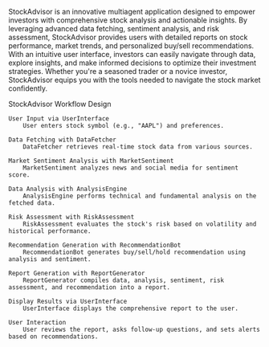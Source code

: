StockAdvisor is an innovative multiagent application designed to empower investors with comprehensive stock 
analysis and actionable insights. By leveraging advanced data fetching, sentiment analysis, and risk assessment, 
StockAdvisor provides users with detailed reports on stock performance, market trends, and personalized buy/sell recommendations. 
With an intuitive user interface, investors can easily navigate through data, explore insights, and make informed decisions 
to optimize their investment strategies. Whether you're a seasoned trader or a novice investor, StockAdvisor equips you with 
the tools needed to navigate the stock market confidently.

StockAdvisor Workflow Design

    User Input via UserInterface
        User enters stock symbol (e.g., "AAPL") and preferences.

    Data Fetching with DataFetcher
        DataFetcher retrieves real-time stock data from various sources.

    Market Sentiment Analysis with MarketSentiment
        MarketSentiment analyzes news and social media for sentiment score.

    Data Analysis with AnalysisEngine
        AnalysisEngine performs technical and fundamental analysis on the fetched data.

    Risk Assessment with RiskAssessment
        RiskAssessment evaluates the stock's risk based on volatility and historical performance.

    Recommendation Generation with RecommendationBot
        RecommendationBot generates buy/sell/hold recommendation using analysis and sentiment.

    Report Generation with ReportGenerator
        ReportGenerator compiles data, analysis, sentiment, risk assessment, and recommendation into a report.

    Display Results via UserInterface
        UserInterface displays the comprehensive report to the user.

    User Interaction
        User reviews the report, asks follow-up questions, and sets alerts based on recommendations.
